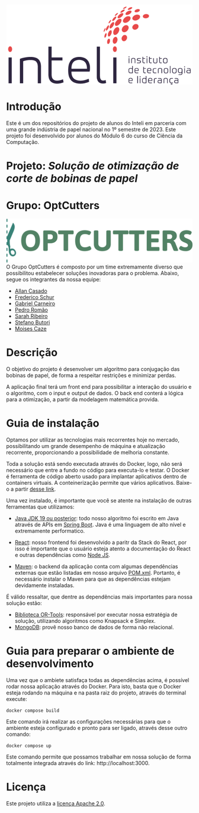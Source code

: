 ![](./img/inteli-logo.png) 

# Introdução

Este é um dos repositórios do projeto de alunos do Inteli em parceria com uma grande indústria de papel nacional no 1º semestre de 2023. Este projeto foi desenvolvido por alunos do Módulo 6 do curso de Ciência da Computação.

# Projeto: *Solução de otimização de corte de bobinas de papel*

# Grupo: OptCutters
![](./img/optcutters-high-resolution-logo-color-on-transparent-background%201.png)
O Grupo OptCutters é composto por um time extremamente diverso que possibilitou estabelecer soluções inovadoras para o problema. Abaixo, segue os integrantes da nossa equipe:

- [Allan Casado](https://www.linkedin.com/in/allan-casado-6339a9177/)
- [Frederico Schur](https://www.linkedin.com/in/frederico-schur-6a3313237/)
- [Gabriel Carneiro](https://www.linkedin.com/in/gabecarneiro/)
- [Pedro Romão](https://www.linkedin.com/in/pedro-rom%C3%A3o-734b4920a/)
- [Sarah Ribeiro](https://www.linkedin.com/in/sarah-ribeiro-361130195/)
- [Stefano Butori](https://www.linkedin.com/in/sbutori/)
- [Moises Caze](https://www.linkedin.com/in/moises-caze/)

# Descrição

O objetivo do projeto é desenvolver um algoritmo para conjugação das bobinas de papel, de forma a respeitar restrições e minimizar perdas.

A aplicação final terá um front end para possibilitar a interação do usuário e o algoritmo, com o input e output de dados. O back end conterá a lógica para a otimização, a partir da modelagem matemática provida.

# Guia de instalação

Optamos por utilizar as tecnologias mais recorrentes hoje no mercado, possibilitando um grande desempenho de máquina e atualização recorrente, proporcionando a possibilidade de melhoria constante. 

Toda a solução está sendo executada através do Docker, logo, não será necessário que entre a fundo no código para executa-lo e testar. O Docker é ferramenta de código aberto usado para implantar aplicativos dentro de containers virtuais. A conteinerização permite que vários aplicativos. Baixe-o a partir [desse link](https://www.docker.com/). 

Uma vez instalado, é importante que você se atente na instalação de outras ferramentas que utilizamos:

- [Java JDK 19 ou posterior](https://www.oracle.com/br/java/technologies/downloads/): todo nosso algoritmo foi escrito em Java através de APIs em [Spring Boot](https://spring.io/projects/spring-boot). Java é uma linguagem de alto nível e extremamente performatico.

- [React](https://react.dev/): nosso frontend foi desenvolvido a paritr da Stack do React, por isso é importante que o usuário esteja atento a documentação do React e outras dependências como [Node JS](https://nodejs.org/en).

- [Maven](https://maven.apache.org/): o backend da aplicação conta com algumas dependências externas que estão listadas em nosso arquivo [POM.xml](/codigo/planejador/pom.xml). Portanto, é necessário instalar o Maven para que as dependências estejam devidamente instaladas.

É válido ressaltar, que dentre as dependências mais importantes para nossa solução estão:
- [Biblioteca OR-Tools](https://developers.google.com/optimization?hl=pt-br): responsável por executar nossa estratégia de solução, utilizando algoritmos como Knapsack e Simplex.
- [MongoDB](https://www.mongodb.com/): provê nosso banco de dados de forma não relacional.

# Guia para preparar o ambiente de desenvolvimento

Uma vez que o ambiete satisfaça todas as dependências acima, é possível rodar nossa aplicação através do Docker. Para isto, basta que o Docker esteja rodando na máquina e na pasta raiz do projeto, através do terminal execute:

```
docker compose build
```

Este comando irá realizar as configurações necessárias para que o ambiente esteja configurado e pronto para ser ligado, através desse outro comando:

```
docker compose up
```

Este comando permite que possamos trabalhar em nossa solução de forma totalmente integrada através do link: http://localhost:3000. 

# Licença

Este projeto utiliza a [licença Apache 2.0](LICENSE).
